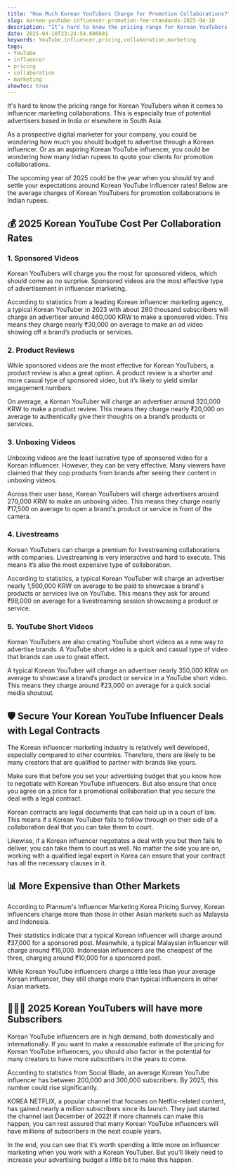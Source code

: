 ```yaml
---
title: "How Much Korean YouTubers Charge for Promotion Collaborations?"
slug: korean-youtube-influencer-promotion-fee-standards-2025-04-10
description: "It’s hard to know the pricing range for Korean YouTubers when it comes to influencer marketing collaborations. This article can help you set a budget."
date: 2025-04-10T23:24:54.606801
keywords: YouTube,influencer,pricing,collaboration,marketing
tags:
- YouTube
- influencer
- pricing
- collaboration
- marketing
showToc: true
---
```


It's hard to know the pricing range for Korean YouTubers when it comes to influencer marketing collaborations. This is especially true of potential advertisers based in India or elsewhere in South Asia.

As a prospective digital marketer for your company, you could be wondering how much you should budget to advertise through a Korean influencer. Or as an aspiring Korean YouTube influencer, you could be wondering how many Indian rupees to quote your clients for promotion collaborations.

The upcoming year of 2025 could be the year when you should try and settle your expectations around Korean YouTube influencer rates! Below are the average charges of Korean YouTubers for promotion collaborations in Indian rupees.


## 💰 2025 Korean YouTube Cost Per Collaboration Rates

### 1. Sponsored Videos

Korean YouTubers will charge you the most for sponsored videos, which should come as no surprise. Sponsored videos are the most effective type of advertisement in influencer marketing. 

According to statistics from a leading Korean influencer marketing agency, a typical Korean YouTuber in 2023 with about 280 thousand subscribers will charge an advertiser around 460,000 KRW to make a sponsored video. This means they charge nearly ₹30,000 on average to make an ad video showing off a brand’s products or services.


### 2. Product Reviews

While sponsored videos are the most effective for Korean YouTubers, a product review is also a great option. A product review is a shorter and more casual type of sponsored video, but it’s likely to yield similar engagement numbers.

On average, a Korean YouTuber will charge an advertiser around 320,000 KRW to make a product review. This means they charge nearly ₹20,000 on average to authentically give their thoughts on a brand’s products or services.


### 3. Unboxing Videos

Unboxing videos are the least lucrative type of sponsored video for a Korean influencer. However, they can be very effective. Many viewers have claimed that they cop products from brands after seeing their content in unboxing videos. 

Across their user base, Korean YouTubers will charge advertisers around 270,000 KRW to make an unboxing video. This means they charge nearly ₹17,500 on average to open a brand's product or service in front of the camera.


### 4. Livestreams

Korean YouTubers can charge a premium for livestreaming collaborations with companies. Livestreaming is very interactive and hard to execute. This means it’s also the most expensive type of collaboration. 

According to statistics, a typical Korean YouTuber will charge an advertiser nearly 1,500,000 KRW on average to be paid to showcase a brand's products or services live on YouTube. This means they ask for around ₹98,000 on average for a livestreaming session showcasing a product or service.


### 5. YouTube Short Videos

Korean YouTubers are also creating YouTube short videos as a new way to advertise brands. A YouTube short video is a quick and casual type of video that brands can use to great effect. 

A typical Korean YouTuber will charge an advertiser nearly 350,000 KRW on average to showcase a brand’s product or service in a YouTube short video. This means they charge around ₹23,000 on average for a quick social media shoutout.


## 🛡️ Secure Your Korean YouTube Influencer Deals with Legal Contracts

The Korean influencer marketing industry is relatively well developed, especially compared to other countries. Therefore, there are likely to be many creators that are qualified to partner with brands like yours.

Make sure that before you set your advertising budget that you know how to negotiate with Korean YouTube influencers. But also ensure that once you agree on a price for a promotional collaboration that you secure the deal with a legal contract.

Korean contracts are legal documents that can hold up in a court of law. This means if a Korean YouTuber fails to follow through on their side of a collaboration deal that you can take them to court. 

Likewise, if a Korean influencer negotiates a deal with you but then fails to deliver, you can take them to court as well. No matter the side you are on, working with a qualified legal expert in Korea can ensure that your contract has all the necessary clauses in it.


## 📊 More Expensive than Other Markets

According to Plannum's Influencer Marketing Korea Pricing Survey, Korean influencers charge more than those in other Asian markets such as Malaysia and Indonesia. 

Their statistics indicate that a typical Korean influencer will charge around ₹37,000 for a sponsored post. Meanwhile, a typical Malaysian influencer will charge around ₹16,000. Indonesian influencers are the cheapest of the three, charging around ₹10,000 for a sponsored post.

While Korean YouTube influencers charge a little less than your average Korean influencer, they still charge more than typical influencers in other Asian markets.


## 🧑‍🤝‍🧑 2025 Korean YouTubers will have more Subscribers

Korean YouTube influencers are in high demand, both domestically and internationally. If you want to make a reasonable estimate of the pricing for Korean YouTube influencers, you should also factor in the potential for many creators to have more subscribers in the years to come.

According to statistics from Social Blade, an average Korean YouTube influencer has between 200,000 and 300,000 subscribers. By 2025, this number could rise significantly. 

KOREA NETFLIX, a popular channel that focuses on Netflix-related content, has gained nearly a million subscribers since its launch. They just started the channel last December of 2022! If more channels can make this happen, you can rest assured that many Korean YouTube influencers will have millions of subscribers in the next couple years.  

In the end, you can see that it’s worth spending a little more on influencer marketing when you work with a Korean YouTuber. But you’ll likely need to increase your advertising budget a little bit to make this happen.